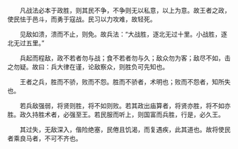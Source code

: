 　　凡战法必本于政胜，则其民不争，不争则无以私意，以上为意。故王者之政，使民怯于邑斗，而勇于寇战。民习以力攻难，故轻死。

　　见敌如溃，溃而不止，则免。故兵法：“大战胜，逐北无过十里。小战胜，逐北无过五里。”

　　兵起而程敌，政不若者勿与战；食不若者勿与久；敌众勿为客；敌尽不如，击之勿疑。故曰：兵大律在谨，论敌察众，则胜负可先知也。

　　王者之兵，胜而不骄，败而不怨。胜而不骄者，术明也；败而不怨者，知所失也。

　　若兵敌强弱，将贤则胜，将不如则败。若其政出庙算者，将贤亦胜，将不如亦胜。政久持胜术者，必强至王。若民服而听上，则国富而兵胜，行是，必久王。

　　其过失，无敌深入，偕险绝塞，民倦且饥渴，而复遇疾，此其道也。故将使民者乘良马者，不可不齐也。


